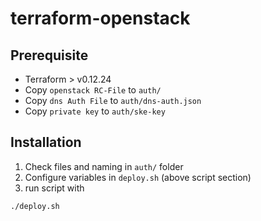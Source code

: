 # terraform-openstack

## Prerequisite
- Terraform > v0.12.24
- Copy `openstack RC-File` to `auth/`
- Copy `dns Auth File` to `auth/dns-auth.json`
- Copy `private key` to `auth/ske-key`

## Installation
1. Check files and naming in `auth/` folder
1. Configure variables in `deploy.sh` (above script section)
1. run script with
```
./deploy.sh
```


